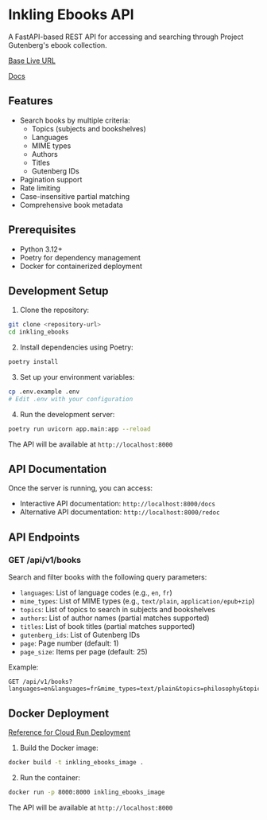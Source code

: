 # Inkling Ebooks API

A FastAPI-based REST API for accessing and searching through Project Gutenberg's ebook collection.

[Base Live URL](https://inkling-ebooks-image-412181778426.asia-south1.run.app)

[Docs](https://inkling-ebooks-image-412181778426.asia-south1.run.app/docs)

## Features

- Search books by multiple criteria:
  - Topics (subjects and bookshelves)
  - Languages
  - MIME types
  - Authors
  - Titles
  - Gutenberg IDs
- Pagination support
- Rate limiting
- Case-insensitive partial matching
- Comprehensive book metadata

## Prerequisites

- Python 3.12+
- Poetry for dependency management
- Docker for containerized deployment

## Development Setup

1. Clone the repository:
```bash
git clone <repository-url>
cd inkling_ebooks
```

2. Install dependencies using Poetry:
```bash
poetry install
```

3. Set up your environment variables:
```bash
cp .env.example .env
# Edit .env with your configuration
```

4. Run the development server:
```bash
poetry run uvicorn app.main:app --reload
```

The API will be available at `http://localhost:8000`

## API Documentation

Once the server is running, you can access:
- Interactive API documentation: `http://localhost:8000/docs`
- Alternative API documentation: `http://localhost:8000/redoc`

## API Endpoints

### GET /api/v1/books

Search and filter books with the following query parameters:

- `languages`: List of language codes (e.g., `en`, `fr`)
- `mime_types`: List of MIME types (e.g., `text/plain`, `application/epub+zip`)
- `topics`: List of topics to search in subjects and bookshelves
- `authors`: List of author names (partial matches supported)
- `titles`: List of book titles (partial matches supported)
- `gutenberg_ids`: List of Gutenberg IDs
- `page`: Page number (default: 1)
- `page_size`: Items per page (default: 25)

Example:
```
GET /api/v1/books?languages=en&languages=fr&mime_types=text/plain&topics=philosophy&topics=science
```

## Docker Deployment

[Reference for Cloud Run Deployment](https://vishnudileesh.stck.me/post/715290/Dockerizing-a-Hello-World-Express-App-and-Uploading-to-GCP-Artifact-Registry)


1. Build the Docker image:
```bash
docker build -t inkling_ebooks_image .
```

2. Run the container:
```bash
docker run -p 8000:8000 inkling_ebooks_image
```

The API will be available at `http://localhost:8000`
